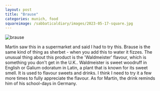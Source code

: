```yaml
---
layout: post
title: "Brause"
categories: munich, food
squareimage: /sabbaticaldiary/images/2023-05-17-square.jpg
---
```

<img src="/sabbaticaldiary/images/2023-05-17.jpg" alt="brause" class="center">

Martin saw this in a supermarket and said I had to try this. Brause is the same kind of thing as sherbet - when you add this to water it fizzes. The unusual thing about this product is the 'Waldmeister' flavour, which is something you don't get in the U.K.. Waldmeister is sweet woodruff in English or Galium odoratum in Latin, a plant that is known for its sweet smell. It is used to flavour sweets and drinks. I think I need to try it a few more times to fully appreciate the flavour. As for Martin, the drink reminds him of his school-days in Germany.